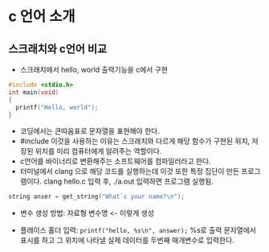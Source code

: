 # c 언어 소개
## 스크래치와 c언어 비교
- 스크래치에서 hello, world 출력기능을 c에서 구현

```c
#include <stdio.h>
int main(void) 
{
  printf("Hello, world");
}
```

- 코딩에서는 큰따움표로 문자열을 표현해야 한다.
- #include <stdo h> 이것을 사용하는 이유는 스크래치와 다르게 해당 함수가 구현된 위치, 저장된 위치를 미리 컴퓨터에게 알려주는 역할이다.
- c언어를 바이너리로 변환해주는 소프트웨어를 컴파일러라고 한다.
- 터미널에서 clang 으로 해당 코드를 실행하는데 이것 또한 특정 집단이 만든 프로그램이다.
clang hello.c 입력 후, ./a.out 입력하면 프로그램 실행됨.

```c
string anser = get_string("What`s your name?\n");
```

- 변수 생성 방법: 자료형 변수명 <- 이렇게 생성

- 플레이스 홀더 입력: `printf("hello, %s\n", answer);`
%s로 출력 문자열에서 표시를 하고 그 위치에 나타낼 실제 데이터를 두번째 매개변수로 입력한다.

